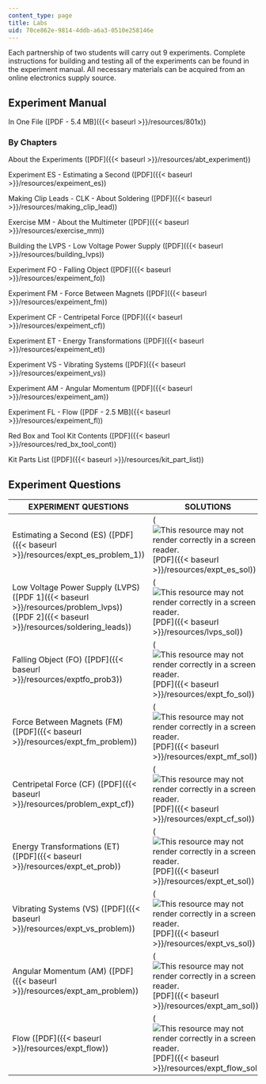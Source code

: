 ```yaml
---
content_type: page
title: Labs
uid: 70ce862e-9814-4ddb-a6a3-0510e258146e
---
```


Each partnership of two students will carry out 9 experiments. Complete instructions for building and testing all of the experiments can be found in the experiment manual. All necessary materials can be acquired from an online electronics supply source.

Experiment Manual
-----------------

In One File ([PDF - 5.4 MB]({{< baseurl >}}/resources/801x))

### By Chapters

About the Experiments ([PDF]({{< baseurl >}}/resources/abt_experiment))

Experiment ES - Estimating a Second ([PDF]({{< baseurl >}}/resources/expeiment_es))

Making Clip Leads - CLK - About Soldering ([PDF]({{< baseurl >}}/resources/making_clip_lead))

Exercise MM - About the Multimeter ([PDF]({{< baseurl >}}/resources/exercise_mm))

Building the LVPS - Low Voltage Power Supply ([PDF]({{< baseurl >}}/resources/building_lvps))

Experiment FO - Falling Object ([PDF]({{< baseurl >}}/resources/expeiment_fo))

Experiment FM - Force Between Magnets ([PDF]({{< baseurl >}}/resources/expeiment_fm))

Experiment CF - Centripetal Force ([PDF]({{< baseurl >}}/resources/expeiment_cf))

Experiment ET - Energy Transformations ([PDF]({{< baseurl >}}/resources/expeiment_et))

Experiment VS - Vibrating Systems ([PDF]({{< baseurl >}}/resources/expeiment_vs))

Experiment AM - Angular Momentum ([PDF]({{< baseurl >}}/resources/expeiment_am))

Experiment FL - Flow ([PDF - 2.5 MB]({{< baseurl >}}/resources/expeiment_fl))

Red Box and Tool Kit Contents ([PDF]({{< baseurl >}}/resources/red_bx_tool_cont))

Kit Parts List ([PDF]({{< baseurl >}}/resources/kit_part_list))

Experiment Questions
--------------------

| EXPERIMENT QUESTIONS | SOLUTIONS | DUE DATES |
| --- | --- | --- |
| Estimating a Second (ES) ([PDF]({{< baseurl >}}/resources/expt_es_problem_1)) | (![This resource may not render correctly in a screen reader.](/images/inacessible.gif)[PDF]({{< baseurl >}}/resources/expt_es_sol)) | L5 |
| Low Voltage Power Supply (LVPS) ([PDF 1]({{< baseurl >}}/resources/problem_lvps)) ([PDF 2]({{< baseurl >}}/resources/soldering_leads)) | (![This resource may not render correctly in a screen reader.](/images/inacessible.gif)[PDF]({{< baseurl >}}/resources/lvps_sol)) | L8 |
| Falling Object (FO) ([PDF]({{< baseurl >}}/resources/exptfo_prob3)) | (![This resource may not render correctly in a screen reader.](/images/inacessible.gif)[PDF]({{< baseurl >}}/resources/expt_fo_sol)) | L10 |
| Force Between Magnets (FM) ([PDF]({{< baseurl >}}/resources/expt_fm_problem)) | (![This resource may not render correctly in a screen reader.](/images/inacessible.gif)[PDF]({{< baseurl >}}/resources/expt_mf_sol)) | L15 |
| Centripetal Force (CF) ([PDF]({{< baseurl >}}/resources/problem_expt_cf)) | (![This resource may not render correctly in a screen reader.](/images/inacessible.gif)[PDF]({{< baseurl >}}/resources/expt_cf_sol)) | L17 |
| Energy Transformations (ET) ([PDF]({{< baseurl >}}/resources/expt_et_prob)) | (![This resource may not render correctly in a screen reader.](/images/inacessible.gif)[PDF]({{< baseurl >}}/resources/expt_et_sol)) | L22 |
| Vibrating Systems (VS) ([PDF]({{< baseurl >}}/resources/expt_vs_problem)) | (![This resource may not render correctly in a screen reader.](/images/inacessible.gif)[PDF]({{< baseurl >}}/resources/expt_vs_sol)) | L27 |
| Angular Momentum (AM) ([PDF]({{< baseurl >}}/resources/expt_am_problem)) | (![This resource may not render correctly in a screen reader.](/images/inacessible.gif)[PDF]({{< baseurl >}}/resources/expt_am_sol)) | L29 |
| Flow ([PDF]({{< baseurl >}}/resources/expt_flow)) | (![This resource may not render correctly in a screen reader.](/images/inacessible.gif)[PDF]({{< baseurl >}}/resources/expt_flow_sol)) | L34